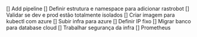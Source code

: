 [] Add pipeline
[] Definir estrutura e namespace para adicionar rastrobot
[] Validar se dev e prod estão totalmente isolados
[] Criar imagem para kubectl com azure
[] Subir infra para azure
[] Definir IP fixo
[] Migrar banco para database cloud
[] Trabalhar segurança da infra
[] Prometheus


